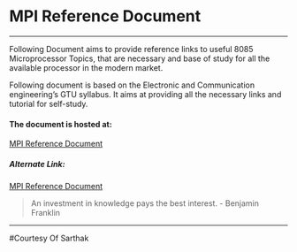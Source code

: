 # MPI Reference Document
***

Following Document aims to provide reference links to useful 8085 Microprocessor Topics, that are necessary and base of study for all the available processor in the modern market.

Following document is based on the Electronic and Communication engineering’s GTU syllabus. It aims at providing all the necessary links and tutorial for self-study.

#### The document is hosted at: 

[MPI Reference Document](https://mpi.netlify.com)

##### Alternate Link:

[MPI Reference Document](https://sarthakdwivedi.github.io/Microprocessor-and-Interfacing-Reference/)

>An investment in knowledge pays the best interest. - Benjamin Franklin

***
#Courtesy Of Sarthak 